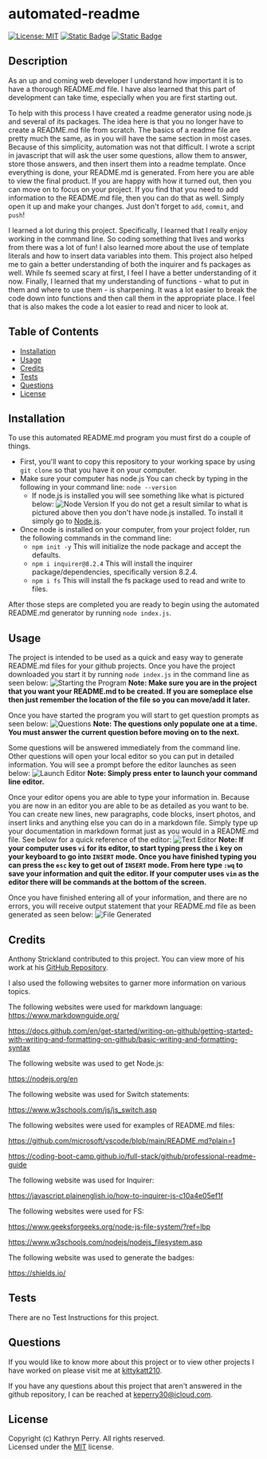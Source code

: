 # automated-readme

  [![License: MIT](https://img.shields.io/badge/License-MIT-yellow.svg)](https://opensource.org/licenses/MIT)
  [![Static Badge](https://img.shields.io/badge/JavaScript-323330?logo=javascript&logoColor=F7DF1E)](https://developer.mozilla.org/en-US/docs/Web/JavaScript)
  [![Static Badge](https://img.shields.io/badge/Node.js-43853D?logo=node.js&logoColor=white)](https://nodejs.org/en)

  ## Description

  As an up and coming web developer I understand how important it is to have a thorough README.md file. I have also learned that this part of development can take time, especially when you are first starting out.

To help with this process I have created a readme generator using node.js and several of its packages. The idea here is that you no longer have to create a README.md file from scratch. The basics of a readme file are pretty much the same, as in you will have the same section in most cases. Because of this simplicity, automation was not that difficult. I wrote a script in javascript that will ask the user some questions, allow them to answer, store those answers, and then insert them into a readme template. Once everything is done, your README.md is generated. From here you are able to view the final product. If you are happy with how it turned out, then you can move on to focus on your project. If you find that you need to add information to the README.md file, then you can do that as well. Simply open it up and make your changes. Just don't forget to `add`, `commit`, and `push`!

I learned a lot during this project. Specifically, I learned that I really enjoy working in the command line. So coding something that lives and works from there was a lot of fun! I also learned more about the use of template literals and how to insert data variables into them. This project also helped me to gain a better understanding of both the inquirer and fs packages as well. While fs seemed scary at first, I feel I have a better understanding of it now. Finally, I learned that my understanding of functions - what to put in them and where to use them - is sharpening. It was a lot easier to break the code down into functions and then call them in the appropriate place. I feel that is also makes the code a lot easier to read and nicer to look at.


  ## Table of Contents

  - [Installation](#installation)
  - [Usage](#usage)
  - [Credits](#credits)
  - [Tests](#tests)
  - [Questions](#questions)
  - [License](#license)

  ## Installation

  To use this automated README.md program you must first do a couple of things.

- First, you'll want to copy this repository to your working space by using `git clone` so that you have it on your computer.
- Make sure your computer has node.js You can check by typing in the following in your command line: `node --version`
	- If node.js is installed you will see something like what is pictured below:
	![Node Version](./assets/images/Node_Version.png)
	If you do not get a result similar to what is pictured above then you don't have node.js installed. To install it simply go to [Node.js](https://nodejs.org/en).
- Once node is installed on your computer, from your project folder, run the following commands in the command line:
	- `npm init -y` This will initialize the node package and accept the defaults.
	- `npm i inquirer@8.2.4` This will install the inquirer package/dependencies, specifically version 8.2.4.
	- `npm i fs` This will install the fs package used to read and write to files.

After those steps are completed you are ready to begin using the automated README.md generator by running `node index.js`.


  ## Usage

  The project is intended to be used as a quick and easy way to generate README.md files for your github projects. Once you have the project downloaded you start it by running `node index.js` in the command line as seen below:
![Starting the Program](./assets/images/00_InitiateProgram.png)
**Note: Make sure you are in the project that you want your README.md to be created. If you are someplace else then just remember the location of the file so you can move/add it later.**

Once you have started the program you will start to get question prompts as seen below:
![Questions](./assets/images/01_OpeningScreen.png)
**Note: The questions only populate one at a time. You must answer the current question before moving on to the next.**

Some questions will be answered immediately from the command line. Other questions will open your local editor so you can put in detailed information. You will see a prompt before the editor launches as seen below:
![Launch Editor](./assets/images/02_Input.png)
**Note: Simply press enter to launch your command line editor.**

Once your editor opens you are able to type your information in. Because you are now in an editor you are able to be as detailed as you want to be. You can create new lines, new paragraphs, code blocks, insert photos, and insert links and anything else you can do in a markdown file. Simply type up your documentation in markdown format just as you would in a README.md file. See below for a quick reference of the editor:
![Text Editor](./assets/images/03_TextEditor.png)
**Note: If your computer uses `vi` for its editor, to start typing press the `i` key on your keyboard to go into `INSERT` mode. Once you have finished typing you can press the `esc` key to get out of `INSERT` mode. From here type `:wq` to save your information and quit the editor. If your computer uses `vim` as the editor there will be commands at the bottom of the screen.**

Once you have finished entering all of your information, and there are no errors, you will receive output statement that your README.md file as been generated as seen below:
![File Generated](./assets/images/04_FinalScreen.png) 


  ## Credits

Anthony Strickland contributed to this project. You can view more of his work at his [GitHub Repository](https://github.com/AnthonyStrickland?tab=repositories).

I also used the following websites to garner more information on various topics.  

The following websites were used for markdown language:  
https://www.markdownguide.org/  

https://docs.github.com/en/get-started/writing-on-github/getting-started-with-writing-and-formatting-on-github/basic-writing-and-formatting-syntax

The following website was used to get Node.js:

https://nodejs.org/en

The following website was used for Switch statements:

https://www.w3schools.com/js/js_switch.asp

The following websites were used for examples of README.md files:

https://github.com/microsoft/vscode/blob/main/README.md?plain=1  

https://coding-boot-camp.github.io/full-stack/github/professional-readme-guide

The following website was used for Inquirer:

https://javascript.plainenglish.io/how-to-inquirer-js-c10a4e05ef1f  

The following websites were used for FS:

https://www.geeksforgeeks.org/node-js-file-system/?ref=lbp

https://www.w3schools.com/nodejs/nodejs_filesystem.asp

The following website was used to generate the badges:

https://shields.io/


  ## Tests

  There are no Test Instructions for this project.


  ## Questions

  If you would like to know more about this project or to view other projects I have worked on please visit me at [kittykatt210](https://github.com/kittykatt210).

  If you have any questions about this project that aren't answered in the github repository, I can be reached at keperry30@icloud.com.

  ## License
  Copyright (c) Kathryn Perry. All rights reserved.  
  Licensed under the [MIT](https://opensource.org/licenses/MIT) license.
